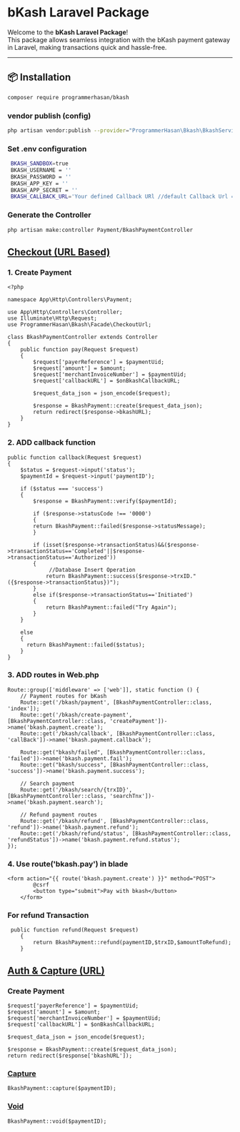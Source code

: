 # bKash Laravel Package

Welcome to the **bKash Laravel Package**!  
This package allows seamless integration with the bKash payment gateway in Laravel, making transactions quick and hassle-free.

---

## 📦 Installation

```bash
composer require programmerhasan/bkash
```

### vendor publish (config)

```bash
php artisan vendor:publish --provider="ProgrammerHasan\Bkash\BkashServiceProvider"
```

### Set .env configuration

```bash
 BKASH_SANDBOX=true
 BKASH_USERNAME = ''
 BKASH_PASSWORD = ''
 BKASH_APP_KEY = ''
 BKASH_APP_SECRET = ''
 BKASH_CALLBACK_URL='Your defined Callback URl //default Callback Url => http://127.0.0.1:8000/bkash/callback'
```

### Generate the Controller

```bash
php artisan make:controller Payment/BkashPaymentController
```

## [Checkout (URL Based)](https://developer.bka.sh/docs/checkout-url-process-overview)

### 1. Create Payment

```
<?php

namespace App\Http\Controllers\Payment;

use App\Http\Controllers\Controller;
use Illuminate\Http\Request;
use ProgrammerHasan\Bkash\Facade\CheckoutUrl;

class BkashPaymentController extends Controller
{
    public function pay(Request $request)
    {
        $request['payerReference'] = $paymentUid;
        $request['amount'] = $amount;
        $request['merchantInvoiceNumber'] = $paymentUid;
        $request['callbackURL'] = $onBkashCallbackURL;

        $request_data_json = json_encode($request);
        
        $response = BkashPayment::create($request_data_json);
        return redirect($response->bkashURL);
    }
}
```

### 2. ADD callback function

```
public function callback(Request $request)
{
    $status = $request->input('status');
    $paymentId = $request->input('paymentID');

    if ($status === 'success')
    {
        $response = BkashPayment::verify($paymentId);

        if ($response->statusCode !== '0000')
        {
        return BkashPayment::failed($response->statusMessage);
        }

        if (isset($response->transactionStatus)&&($response->transactionStatus=='Completed'||$response->transactionStatus=='Authorized'))
        {
             //Database Insert Operation
            return BkashPayment::success($response->trxID."({$response->transactionStatus})");
        }
        else if($response->transactionStatus=='Initiated')
        {
            return BkashPayment::failed("Try Again");
        }
    }

    else
    {
      return BkashPayment::failed($status);
    }
}
```

### 3. ADD routes in Web.php

```
Route::group(['middleware' => ['web']], static function () {
    // Payment routes for bKash
    Route::get('/bkash/payment', [BkashPaymentController::class, 'index']);
    Route::get('/bkash/create-payment', [BkashPaymentController::class, 'createPayment'])->name('bkash.payment.create');
    Route::get('/bkash/callback', [BkashPaymentController::class, 'callBack'])->name('bkash.payment.callback');

    Route::get("bkash/failed", [BkashPaymentController::class, 'failed'])->name('bkash.payment.fail');
    Route::get("bkash/success", [BkashPaymentController::class, 'success'])->name('bkash.payment.success');

    // Search payment
    Route::get('/bkash/search/{trxID}', [BkashPaymentController::class, 'searchTnx'])->name('bkash.payment.search');

    // Refund payment routes
    Route::get('/bkash/refund', [BkashPaymentController::class, 'refund'])->name('bkash.payment.refund');
    Route::get('/bkash/refund/status', [BkashPaymentController::class, 'refundStatus'])->name('bkash.payment.refund.status');
});
```

### 4. Use route('bkash.pay') in blade

```
<form action="{{ route('bkash.payment.create') }}" method="POST">
        @csrf
        <button type="submit">Pay with bkash</button>
    </form>
```

### For refund Transaction

```
 public function refund(Request $request)
    {
        return BkashPayment::refund(paymentID,$trxID,$amountToRefund);
    }
```

## [Auth & Capture (URL)](https://developer.bka.sh/docs/auth-capture-process-overview)

### Create Payment

```
$request['payerReference'] = $paymentUid;
$request['amount'] = $amount;
$request['merchantInvoiceNumber'] = $paymentUid;
$request['callbackURL'] = $onBkashCallbackURL;

$request_data_json = json_encode($request);

$response = BkashPayment::create($request_data_json);
return redirect($response['bkashURL']);
```

### [Capture](https://developer.bka.sh/docs/auth-capture-process-overview)

```
BkashPayment::capture($paymentID);
```

### [Void](https://developer.bka.sh/docs/void)

```
BkashPayment::void($paymentID);
```
